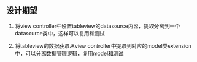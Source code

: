 
## 设计期望 ##

1. 将view controller中设置tableview的datasource内容，提取分离到一个datasource类中，这样可以复用和测试

2. 将tableview的数据获取从view controller中提取到对应的model类extension中，可以分离数据管理逻辑，复用model和测试